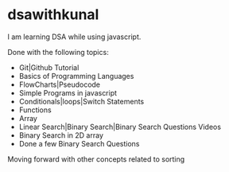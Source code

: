 # dsawithkunal

 I am learning DSA while using javascript.
 
 Done with the following topics:
 - Git|Github Tutorial
 - Basics of Programming Languages
 - FlowCharts|Pseudocode
 - Simple Programs in javascript
 - Conditionals|loops|Switch Statements
 - Functions
 - Array
 - Linear Search|Binary Search|Binary Search Questions Videos
 -  Binary Search in 2D array
 -  Done a few Binary Search Questions
 
 Moving forward with other concepts related to sorting
 
 
 
